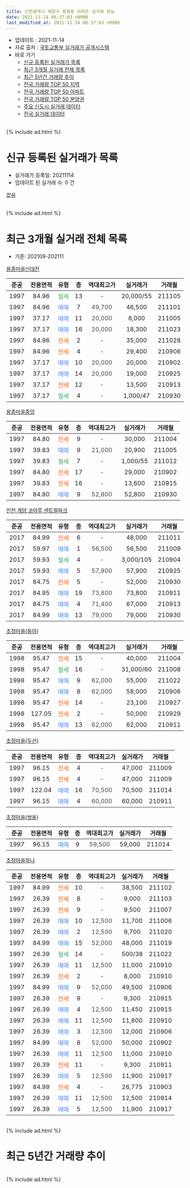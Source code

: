 ```yaml
---
title: 인천광역시 계양구 용종동 아파트 실거래 정보
date: 2021-11-14 06:37:03 +0900
last_modified_at: 2021-11-14 06:37:03 +0900
---
```


* 업데이트 : 2021-11-14
* 자료 출처 : [국토교통부 실거래가 공개시스템](http://rt.molit.go.kr)
* 바로 가기
    * [신규 등록된 실거래가 목록](#신규-등록된-실거래가-목록)
    * [최근 3개월 실거래 전체 목록](#최근-3개월-실거래-전체-목록)
    * [최근 5년간 거래량 추이](#최근-5년간-거래량-추이)
    * [전국 거래량 TOP 50 지역](https://inasie.github.io/apt-trade-info/최근-3개월-전국에서-가장-거래가-많이-발생한-지역)
    * [전국 거래량 TOP 50 아파트](https://inasie.github.io/apt-trade-info/최근-3개월-전국에서-가장-거래가-많이-발생한-아파트)
    * [전국 거래량 TOP 50 분양권](https://inasie.github.io/apt-trade-info/최근-3개월-전국에서-가장-거래가-많이-발생한-분양권)
    * [주요 신도시 실거래 데이터](https://inasie.github.io/apt-trade-info/주요-신도시)
    * [전국 실거래 데이터](https://inasie.github.io/apt-trade-info/전국)
<br>
{% include ad.html %}
<br>

# 신규 등록된 실거래가 목록
* 실거래가 등록일: 20211114
* 업데이트 된 실거래 수: 0 건

없음

<br>
{% include ad.html %}
<br>

# 최근 3개월 실거래 전체 목록
* 기준: 202109-202111


[용종마을신대진](https://search.naver.com/search.naver?query=%EC%9D%B8%EC%B2%9C%EA%B4%91%EC%97%AD%EC%8B%9C+%EA%B3%84%EC%96%91%EA%B5%AC+%EC%9A%A9%EC%A2%85%EB%8F%99+%EC%9A%A9%EC%A2%85%EB%A7%88%EC%9D%84%EC%8B%A0%EB%8C%80%EC%A7%84)

|준공|전용면적|유형|층|역대최고가|실거래가|거래월|
|:---:|:---:|:---:|:---:|:---:|:---:|:---:|
|1997|84.96|<span style="color:#34a853">월세</span>|13|<span style="color:#444444">-</span>|20,000/55|211105|
|1997|84.96|<span style="color:#4285f3">매매</span>|7|<span style="color:#444444">49,700</span>|46,500|211101|
|1997|37.17|<span style="color:#4285f3">매매</span>|11|<span style="color:#444444">20,000</span>|8,000|211005|
|1997|37.17|<span style="color:#4285f3">매매</span>|16|<span style="color:#444444">20,000</span>|18,300|211023|
|1997|84.96|<span style="color:#ff5a00">전세</span>|2|<span style="color:#444444">-</span>|35,000|211028|
|1997|84.96|<span style="color:#ff5a00">전세</span>|4|<span style="color:#444444">-</span>|29,400|210906|
|1997|37.17|<span style="color:#4285f3">매매</span>|10|<span style="color:#444444">20,000</span>|20,000|210902|
|1997|37.17|<span style="color:#4285f3">매매</span>|14|<span style="color:#444444">20,000</span>|19,000|210925|
|1997|37.17|<span style="color:#ff5a00">전세</span>|12|<span style="color:#444444">-</span>|13,500|210913|
|1997|37.17|<span style="color:#34a853">월세</span>|4|<span style="color:#444444">-</span>|1,000/47|210930|

[용종마을중앙](https://search.naver.com/search.naver?query=%EC%9D%B8%EC%B2%9C%EA%B4%91%EC%97%AD%EC%8B%9C+%EA%B3%84%EC%96%91%EA%B5%AC+%EC%9A%A9%EC%A2%85%EB%8F%99+%EC%9A%A9%EC%A2%85%EB%A7%88%EC%9D%84%EC%A4%91%EC%95%99)

|준공|전용면적|유형|층|역대최고가|실거래가|거래월|
|:---:|:---:|:---:|:---:|:---:|:---:|:---:|
|1997|84.80|<span style="color:#ff5a00">전세</span>|9|<span style="color:#444444">-</span>|30,000|211004|
|1997|39.83|<span style="color:#4285f3">매매</span>|9|<span style="color:#444444">21,000</span>|20,900|211005|
|1997|39.83|<span style="color:#34a853">월세</span>|7|<span style="color:#444444">-</span>|1,000/55|211012|
|1997|84.80|<span style="color:#ff5a00">전세</span>|17|<span style="color:#444444">-</span>|29,000|210902|
|1997|39.83|<span style="color:#ff5a00">전세</span>|16|<span style="color:#444444">-</span>|13,600|210915|
|1997|84.80|<span style="color:#4285f3">매매</span>|9|<span style="color:#444444">52,800</span>|52,800|210930|

[인천 계양 코아루 센트럴파크](https://search.naver.com/search.naver?query=%EC%9D%B8%EC%B2%9C%EA%B4%91%EC%97%AD%EC%8B%9C+%EA%B3%84%EC%96%91%EA%B5%AC+%EC%9A%A9%EC%A2%85%EB%8F%99+%EC%9D%B8%EC%B2%9C+%EA%B3%84%EC%96%91+%EC%BD%94%EC%95%84%EB%A3%A8+%EC%84%BC%ED%8A%B8%EB%9F%B4%ED%8C%8C%ED%81%AC)

|준공|전용면적|유형|층|역대최고가|실거래가|거래월|
|:---:|:---:|:---:|:---:|:---:|:---:|:---:|
|2017|84.99|<span style="color:#ff5a00">전세</span>|6|<span style="color:#444444">-</span>|48,000|211011|
|2017|59.97|<span style="color:#4285f3">매매</span>|1|<span style="color:#444444">56,500</span>|56,500|211009|
|2017|59.93|<span style="color:#34a853">월세</span>|4|<span style="color:#444444">-</span>|3,000/105|210904|
|2017|59.93|<span style="color:#4285f3">매매</span>|5|<span style="color:#444444">57,900</span>|57,900|210925|
|2017|84.75|<span style="color:#ff5a00">전세</span>|5|<span style="color:#444444">-</span>|52,000|210930|
|2017|84.95|<span style="color:#4285f3">매매</span>|19|<span style="color:#444444">73,800</span>|73,800|210911|
|2017|84.75|<span style="color:#4285f3">매매</span>|4|<span style="color:#444444">71,400</span>|67,000|210913|
|2017|84.99|<span style="color:#4285f3">매매</span>|13|<span style="color:#444444">79,000</span>|79,000|210930|

[초정마을(동아)](https://search.naver.com/search.naver?query=%EC%9D%B8%EC%B2%9C%EA%B4%91%EC%97%AD%EC%8B%9C+%EA%B3%84%EC%96%91%EA%B5%AC+%EC%9A%A9%EC%A2%85%EB%8F%99+%EC%B4%88%EC%A0%95%EB%A7%88%EC%9D%84%28%EB%8F%99%EC%95%84%29)

|준공|전용면적|유형|층|역대최고가|실거래가|거래월|
|:---:|:---:|:---:|:---:|:---:|:---:|:---:|
|1998|95.47|<span style="color:#ff5a00">전세</span>|15|<span style="color:#444444">-</span>|40,000|211004|
|1998|95.47|<span style="color:#34a853">월세</span>|16|<span style="color:#444444">-</span>|31,000/60|211008|
|1998|95.47|<span style="color:#4285f3">매매</span>|9|<span style="color:#444444">62,000</span>|55,000|211022|
|1998|95.47|<span style="color:#4285f3">매매</span>|8|<span style="color:#444444">62,000</span>|58,000|210906|
|1998|95.47|<span style="color:#ff5a00">전세</span>|14|<span style="color:#444444">-</span>|23,100|210927|
|1998|127.05|<span style="color:#ff5a00">전세</span>|2|<span style="color:#444444">-</span>|50,000|210929|
|1998|95.47|<span style="color:#4285f3">매매</span>|13|<span style="color:#444444">62,000</span>|62,000|210911|

[초정마을(두산)](https://search.naver.com/search.naver?query=%EC%9D%B8%EC%B2%9C%EA%B4%91%EC%97%AD%EC%8B%9C+%EA%B3%84%EC%96%91%EA%B5%AC+%EC%9A%A9%EC%A2%85%EB%8F%99+%EC%B4%88%EC%A0%95%EB%A7%88%EC%9D%84%28%EB%91%90%EC%82%B0%29)

|준공|전용면적|유형|층|역대최고가|실거래가|거래월|
|:---:|:---:|:---:|:---:|:---:|:---:|:---:|
|1997|96.15|<span style="color:#ff5a00">전세</span>|4|<span style="color:#444444">-</span>|47,000|211009|
|1997|96.15|<span style="color:#ff5a00">전세</span>|4|<span style="color:#444444">-</span>|47,000|211009|
|1997|122.04|<span style="color:#4285f3">매매</span>|16|<span style="color:#444444">70,500</span>|70,500|211014|
|1997|96.15|<span style="color:#4285f3">매매</span>|4|<span style="color:#444444">60,000</span>|60,000|210911|

[초정마을(쌍용)](https://search.naver.com/search.naver?query=%EC%9D%B8%EC%B2%9C%EA%B4%91%EC%97%AD%EC%8B%9C+%EA%B3%84%EC%96%91%EA%B5%AC+%EC%9A%A9%EC%A2%85%EB%8F%99+%EC%B4%88%EC%A0%95%EB%A7%88%EC%9D%84%28%EC%8C%8D%EC%9A%A9%29)

|준공|전용면적|유형|층|역대최고가|실거래가|거래월|
|:---:|:---:|:---:|:---:|:---:|:---:|:---:|
|1997|96.15|<span style="color:#4285f3">매매</span>|9|<span style="color:#444444">59,500</span>|59,000|211014|

[초정마을하나](https://search.naver.com/search.naver?query=%EC%9D%B8%EC%B2%9C%EA%B4%91%EC%97%AD%EC%8B%9C+%EA%B3%84%EC%96%91%EA%B5%AC+%EC%9A%A9%EC%A2%85%EB%8F%99+%EC%B4%88%EC%A0%95%EB%A7%88%EC%9D%84%ED%95%98%EB%82%98)

|준공|전용면적|유형|층|역대최고가|실거래가|거래월|
|:---:|:---:|:---:|:---:|:---:|:---:|:---:|
|1997|84.99|<span style="color:#ff5a00">전세</span>|10|<span style="color:#444444">-</span>|38,500|211102|
|1997|26.39|<span style="color:#ff5a00">전세</span>|8|<span style="color:#444444">-</span>|9,000|211103|
|1997|26.39|<span style="color:#ff5a00">전세</span>|9|<span style="color:#444444">-</span>|9,500|211007|
|1997|26.39|<span style="color:#4285f3">매매</span>|10|<span style="color:#444444">12,500</span>|11,700|211006|
|1997|26.39|<span style="color:#4285f3">매매</span>|2|<span style="color:#444444">12,500</span>|9,700|211020|
|1997|84.99|<span style="color:#4285f3">매매</span>|15|<span style="color:#444444">52,000</span>|48,000|211019|
|1997|26.39|<span style="color:#34a853">월세</span>|14|<span style="color:#444444">-</span>|500/38|211022|
|1997|26.39|<span style="color:#4285f3">매매</span>|11|<span style="color:#444444">12,500</span>|11,000|210910|
|1997|26.39|<span style="color:#ff5a00">전세</span>|2|<span style="color:#444444">-</span>|8,000|210910|
|1997|84.99|<span style="color:#4285f3">매매</span>|9|<span style="color:#444444">52,000</span>|49,500|210906|
|1997|26.39|<span style="color:#ff5a00">전세</span>|9|<span style="color:#444444">-</span>|9,300|210915|
|1997|26.39|<span style="color:#4285f3">매매</span>|4|<span style="color:#444444">12,500</span>|11,450|210915|
|1997|26.39|<span style="color:#4285f3">매매</span>|11|<span style="color:#444444">12,500</span>|11,800|210910|
|1997|26.39|<span style="color:#4285f3">매매</span>|3|<span style="color:#444444">12,500</span>|12,000|210906|
|1997|84.99|<span style="color:#4285f3">매매</span>|8|<span style="color:#444444">52,000</span>|50,000|210902|
|1997|26.39|<span style="color:#4285f3">매매</span>|11|<span style="color:#444444">12,500</span>|11,000|210910|
|1997|26.39|<span style="color:#ff5a00">전세</span>|11|<span style="color:#444444">-</span>|9,300|210911|
|1997|26.39|<span style="color:#4285f3">매매</span>|5|<span style="color:#444444">12,500</span>|11,900|210917|
|1997|84.99|<span style="color:#ff5a00">전세</span>|4|<span style="color:#444444">-</span>|26,775|210903|
|1997|26.39|<span style="color:#4285f3">매매</span>|11|<span style="color:#444444">12,500</span>|12,500|210914|
|1997|26.39|<span style="color:#4285f3">매매</span>|5|<span style="color:#444444">12,500</span>|11,900|210917|


<br>
{% include ad.html %}
<br>

# 최근 5년간 거래량 추이


<div style="width:100%;">
    <canvas id="deal_progress" height="200"></canvas>
</div>

<script>
new Chart(document.getElementById("deal_progress"), {
    type: 'line',
    data: {
        labels: ['201611','201612','201701','201702','201703','201704','201705','201706','201707','201708','201709','201710','201711','201712','201801','201802','201803','201804','201805','201806','201807','201808','201809','201810','201811','201812','201901','201902','201903','201904','201905','201906','201907','201908','201909','201910','201911','201912','202001','202002','202003','202004','202005','202006','202007','202008','202009','202010','202011','202012','202101','202102','202103','202104','202105','202106','202107','202108','202109','202110','202111'],
        datasets: [{
            label: '매매',
            pointRadius: 1,
            data: [9, 14, 11, 19, 21, 16, 28, 24, 17, 31, 22, 9, 9, 17, 17, 6, 28, 7, 15, 12, 12, 12, 21, 28, 9, 10, 14, 21, 15, 25, 26, 18, 15, 19, 18, 28, 22, 31, 29, 26, 23, 22, 30, 25, 28, 21, 22, 23, 42, 35, 38, 29, 43, 47, 36, 20, 22, 26, 20, 10, 1],
            borderColor: "rgba(255, 201, 14, 1)",
            backgroundColor: "rgba(255, 201, 14, 0.5)",
            fill: false,
            lineTension: 0
        },{
            label: '전월세',
            pointRadius: 1,
            data: [21, 14, 12, 22, 27, 25, 25, 21, 28, 17, 15, 8, 13, 5, 11, 10, 20, 7, 12, 13, 15, 11, 7, 15, 10, 13, 7, 13, 17, 13, 13, 11, 18, 15, 10, 8, 8, 15, 12, 11, 16, 7, 11, 17, 24, 13, 11, 5, 11, 13, 25, 11, 18, 34, 31, 18, 21, 19, 13, 10, 3],
            borderColor: "rgba(0, 141, 185, 1)",
            backgroundColor: "rgba(0, 141, 185, 0.5)",
            fill: false,
            lineTension: 0
        }
        ]
    },
    options: {
        responsive: true,
        title: {
            display: false
        },
        tooltips: {
            mode: 'index',
            intersect: false
        },
        hover: {
            mode: 'nearest',
            intersect: true
        },
        scales: {
            xAxes: [{
                display: true,
                scaleLabel: {
                    display: true,
                    labelString: '년/월'
                }
            }],
            yAxes: [{
                display: true,
                ticks: {
                    suggestedMin: 0,
                },
                scaleLabel: {
                    display: true,
                    labelString: '실거래 수'
                }
            }]
        }
    }
});

</script>


<br>
{% include ad.html %}
<br>

